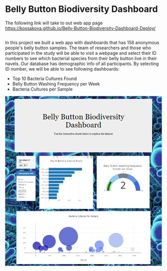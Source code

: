 # Belly Button Biodiversity Dashboard

The following link will take to out web app page https://kossakova.github.io/Belly-Button-Biodiversity-Dashboard-Deploy/
##

In this project we built a web app with dashboards that has 158 anonymous people's belly button samples. The team of researchers and those who participated in the study will be able to visit a webpage and select their ID numbers to see which bacterial species from their belly button live in their navels.  Our database has demographic info of all participants. By selecting ID number, we will be able to see following dashboards:

- Top 10 Bacteria Cultures Found 
- Belly Button Washing Frequency per Week
- Bacteria Cultures per Sample

![Belly Button Biodiversity Dashboard.png](https://github.com/kossakova/Belly-Button-Biodiversity-Dashboard-Deploy/blob/main/PNG/Belly%20Button%20Biodiversity%20Dashboard.png)
